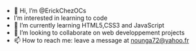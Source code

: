 - 👋 Hi, I’m @ErickChezOCs
- I’m interested in learning to code
- 🌱 I’m currently learning HTML5,CSS3 and JavaScript
- 💞️ I’m looking to collaborate on web developpement projects
- 📫 How to reach me: leave a message at nounga72@yahoo.fr

<!---
ErickChezOCs/ErickChezOCs is a ✨ special ✨ repository because its `README.md` (this file) appears on your GitHub profile.
You can click the Preview link to take a look at your changes.
--->
